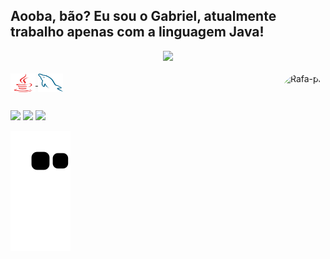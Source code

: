 ## Aooba, bão? Eu sou o Gabriel, atualmente trabalho apenas com a linguagem Java!
<div align="center">
  <a href="https://github.com/devgxbriel">
  <img height="180em" src="https://github-readme-stats.vercel.app/api?username=rafaballerini&show_icons=true&theme=dracula&include_all_commits=true&count_private=true"/>
</div>
<div style="display: inline_block"><br>
  <img align="center" alt="Rafa-Js" height="30" width="40" src="https://raw.githubusercontent.com/devicons/devicon/master/icons/java/java-plain.svg">
  <img align="center" alt="Rafa-Ts" height="30" width="40" src="https://raw.githubusercontent.com/devicons/devicon/master/icons/mysql/mysql-plain.svg">
  <img align="right" alt="Rafa-pic" height="150" style="border-radius:50px;" src="https://media.discordapp.net/attachments/994076835841314877/997684799219183717/unknown.png?width=676&height=676">
</div>
  
  ##
 
<div> 
  <a href="https://discord.gg/pkaeMTdpvF" target="_blank"><img src="https://img.shields.io/badge/Discord-7289DA?style=for-the-badge&logo=discord&logoColor=red" target="_blank"></a>
  <a href = "mailto:arcaanoo@zarpium.net"><img src="https://img.shields.io/badge/-Gmail-%23333?style=for-the-badge&logo=gmail&logoColor=red" target="_blank"></a>
  <a href="https://www.linkedin.com/in/rafaella-ballerini-45875016a" target="_blank"><img src="https://img.shields.io/badge/-Twitter-%230077B5?style=for-the-badge&logo=twitter&logoColor=red" target="_blank"></a> 
 
  ![Snake animation](https://github.com/rafaballerini/rafaballerini/blob/output/github-contribution-grid-snake.svg)
 
</div>
